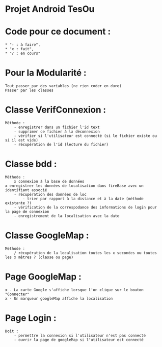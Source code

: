 # Projet Android TesOu

# Code pour ce document :
    * "- : à faire", 
    * "x : fait", 
    * "/ : en cours"


# Pour la Modularité :
    Tout passer par des variables (ne rien coder en dure)
    Passer par les classes


# Classe VerifConnexion : 
    Méthode : 
        - enregistrer dans un fichier l'id text
        - supprimer ce fichier à la déconnexion
        - vérifier si l'utilisateur est connecté (si le fichier existe ou si il est vide)
        - récupération de l'id (lecture du fichier)


# Classe bdd : 
    Méthode : 
        x connexion à la base de données
	x enregistrer les données de localisation dans fireBase avec un identifiant associé
        - récupération des données de loc
            - trier par rapport à la distance et à la date (méthode existante ?)
        - vérification de la correspodance des informations de login pour la page de connexion
        - enregistrement de la localisation avec la date


# Classe GoogleMap : 
    Methode : 
        / récupération de la localisation toutes les x secondes ou toutes les x mètres ? (classe ou page)


# Page GoogleMap : 
    x - La carte Google s'affiche lorsque l'on clique sur le bouton "Connecter"
    x - Un marqueur googleMap affiche la localisation


# Page Login : 
    Doit : 
        - permettre la connexion si l'utilisateur n'est pas connecté
        - ouvrir la page de googleMap si l'utilisateur est connecté

